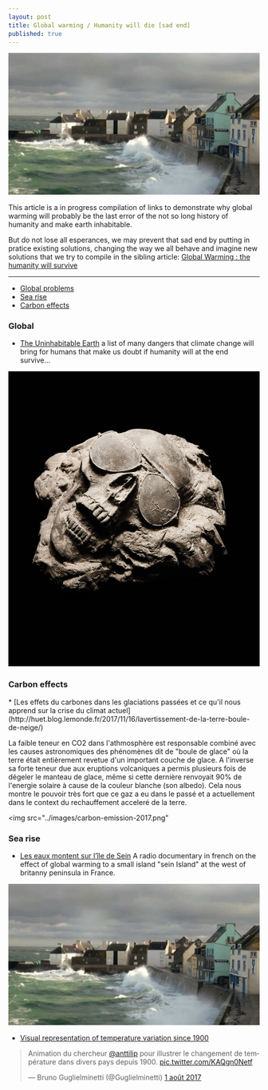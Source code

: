```yaml
---
layout: post
title: Global warming / Humanity will die [sad end]
published: true
---
```

<img src="../images/global-warming-ile-de-sein.jpg">

This article is a in progress compilation of links to demonstrate why global warming will probably be the last error of the not so long history of humanity and make earth inhabitable.

But do not lose all esperances, we may prevent that sad end by putting in pratice existing solutions, changing the way we all behave and imagine new solutions that we try to compile in the sibling article: [Global Warming : the humanity will survive](http://dev.sebastienlucas.com/global-warming-we-will-survive)

<hr/>

<ul>
  <li>
    <a href="#global">Global problems</a>
  </li>
  <li>
   <a href="#sea-rise">Sea rise</a>
  </li>
  <li>
    <a href="#carbon">Carbon effects</a>
  </li>
</ul> 
 
<h3 id="global">Global</h3>

* [The Uninhabitable Earth](http://nymag.com/daily/intelligencer/2017/07/climate-change-earth-too-hot-for-humans.html") a list of many dangers that climate change will bring for humans that make us doubt if humanity will at the end survive...

<a href="http://nymag.com/daily/intelligencer/2017/07/climate-change-earth-too-hot-for-humans.html"><img src="../images/global-warming-inhabitable-earth.jpg"></a>


<h3 id="carbon">Carbon effects</h3>
* [Les effets du carbones dans les glaciations passées et ce qu'il nous apprend sur la  crise du climat actuel](http://huet.blog.lemonde.fr/2017/11/16/lavertissement-de-la-terre-boule-de-neige/)

La faible teneur en CO2 dans l'athmosphère est responsable combiné avec les causes astronomiques des phénomènes dit de "boule de glace" où la terre était entièrement revetue d'un important couche de glace. A l'inverse sa forte teneur due aux eruptions volcaniques a permis plusieurs fois de dégeler le manteau de glace, même si cette dernière renvoyait 90% de l'energie solaire à cause de la couleur blanche (son albedo).
Cela nous montre le pouvoir très fort que ce gaz a eu dans le passé et a actuellement dans le context du rechauffement acceleré de la terre.

<img src="../images/carbon-emission-2017.png"

<h3 id="sea-rise">Sea rise</h3>

* [Les eaux montent sur l’île de Sein](https://www.franceculture.fr/emissions/lheure-du-documentaire/lheure-du-documentaire-lundi-24-juillet-2017) A radio documentary in french on the effect of global warming to a small island "sein Island" at the west of britanny peninsula in France.

<a href="https://www.franceculture.fr/emissions/lheure-du-documentaire/lheure-du-documentaire-lundi-24-juillet-2017" title="ile de sein and global warming"><img src="../images/global-warming-ile-de-sein.jpg"></a>

* [Visual representation of temperature variation since 1900](https://twitter.com/Guglielminetti/status/892351408250531840)

<blockquote class="twitter-tweet" data-lang="fr"><p lang="fr" dir="ltr">Animation du chercheur <a href="https://twitter.com/anttilip">@anttilip</a> pour illustrer le changement de température dans divers pays depuis 1900. <a href="https://t.co/KAQgn0Netf">pic.twitter.com/KAQgn0Netf</a></p>&mdash; Bruno Guglielminetti (@Guglielminetti) <a href="https://twitter.com/Guglielminetti/status/892351408250531840">1 août 2017</a></blockquote>
<script async src="//platform.twitter.com/widgets.js" charset="utf-8"></script>


